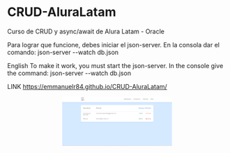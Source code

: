 # CRUD-AluraLatam
Curso de CRUD y async/await de Alura Latam - Oracle

Para lograr que funcione, debes iniciar el json-server. En la consola dar el comando:
 json-server --watch db.json



English
To make it work, you must start the json-server. In the console give the command:
 json-server --watch db.json


LINK
 https://emmanuelr84.github.io/CRUD-AluraLatam/

<div>
<p style = 'text-align:center;'>
<img src="https://github.com/EmmanuelR84/CRUD-AluraLatam/blob/main/assets/img/imgProyecto.png" alt="imagen proyecto" width="50%">
</p>
</div>
